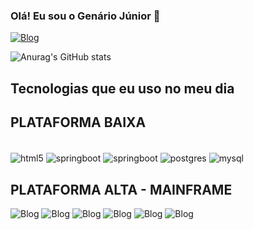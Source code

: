 ### Olá! Eu sou o Genário Júnior  🤚


[![Blog](https://img.shields.io/badge/LinkedIn-0077B5?style=for-the-badge&logo=linkedin&logoColor=white)](https://www.linkedin.com/in/gen%C3%A1rio-j%C3%BAnior-22a38861/) 

![Anurag's GitHub stats](https://github-readme-stats.vercel.app/api?username=genariobvjunior&show_icons=true&theme=dark)

## Tecnologias que eu uso no meu dia

## PLATAFORMA BAIXA

<div style="display: inline_block"><br/>
   <img align="center" alt="html5" src="https://img.shields.io/badge/HTML-239120?style=for-the-badge&logo=html5&logoColor=white" />
   <img align="center" alt="springboot" src="https://img.shields.io/badge/Spring-6DB33F?style=for-the-badge&logo=spring&logoColor=white" />
   <img align="center" alt="springboot" src="https://img.shields.io/badge/Java-ED8B00?style=for-the-badge&logo=java&logoColor=white" />
   <img align="center" alt="postgres" src="https://img.shields.io/badge/PostgreSQL-316192?style=for-the-badge&logo=postgresql&logoColor=white" />
   <img align="center" alt="mysql" src="https://img.shields.io/badge/MySQL-005C84?style=for-the-badge&logo=mysql&logoColor=white" />
</div>

## PLATAFORMA ALTA - MAINFRAME
![Blog](https://img.shields.io/website?label=ADABAS&style=for-the-badge&url=https://pt.wikipedia.org/wiki/Adabas)
![Blog](https://img.shields.io/website?label=NATURAL&style=for-the-badge&url=https://pt.wikipedia.org/wiki/NATURAL)
![Blog](https://img.shields.io/website?label=REXX&style=for-the-badge&url=https://pt.wikipedia.org/wiki/REXX)
![Blog](https://img.shields.io/website?label=JCL&style=for-the-badge&url=https://pt.wikipedia.org/wiki/Job_Control_Language)
![Blog](https://img.shields.io/website?label=TSO&style=for-the-badge&url=https://www.ibm.com/docs/pt-br/qmf/11.2?topic=commands-tso)
![Blog](https://img.shields.io/website?label=PREDICT&style=for-the-badge&url=https://www.ibm.com/docs/pt-br/qmf/11.2?topic=commands-tso)




